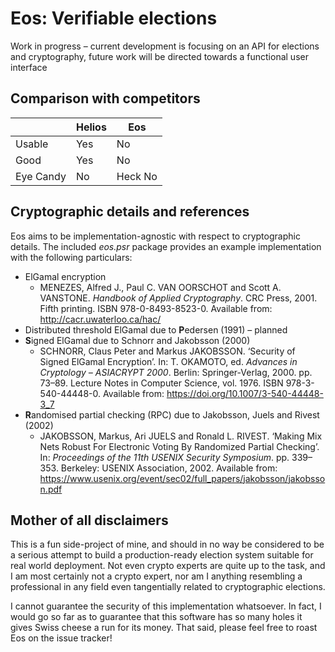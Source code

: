 # Eos: Verifiable elections

Work in progress – current development is focusing on an API for elections and cryptography, future work will be directed towards a functional user interface

## Comparison with competitors

| | Helios | Eos
--- | --- | ---
Usable | Yes | No
Good | Yes | No
Eye Candy | No | Heck No

## Cryptographic details and references

Eos aims to be implementation-agnostic with respect to cryptographic details. The included *eos.psr* package provides an example implementation with the following particulars:

* ElGamal encryption
  * MENEZES, Alfred J., Paul C. VAN OORSCHOT and Scott A. VANSTONE. *Handbook of Applied Cryptography*. CRC Press, 2001. Fifth printing. ISBN 978-0-8493-8523-0. Available from: http://cacr.uwaterloo.ca/hac/
* Distributed threshold ElGamal due to **P**edersen (1991) – planned
* **S**igned ElGamal due to Schnorr and Jakobsson (2000)
  * SCHNORR, Claus Peter and Markus JAKOBSSON. ‘Security of Signed ElGamal Encryption’. In: T. OKAMOTO, ed. *Advances in Cryptology – ASIACRYPT 2000*. Berlin: Springer-Verlag, 2000. pp. 73–89. Lecture Notes in Computer Science, vol. 1976. ISBN 978-3-540-44448-0. Available from: https://doi.org/10.1007/3-540-44448-3_7
* **R**andomised partial checking (RPC) due to Jakobsson, Juels and Rivest (2002)
  * JAKOBSSON, Markus, Ari JUELS and Ronald L. RIVEST. ‘Making Mix Nets Robust For Electronic Voting By Randomized Partial Checking’. In: *Proceedings of the 11th USENIX Security Symposium*. pp. 339–353. Berkeley: USENIX Association, 2002. Available from: https://www.usenix.org/event/sec02/full_papers/jakobsson/jakobsson.pdf

## Mother of all disclaimers

This is a fun side-project of mine, and should in no way be considered to be a serious attempt to build a production-ready election system suitable for real world deployment. Not even crypto experts are quite up to the task, and I am most certainly not a crypto expert, nor am I anything resembling a professional in any field even tangentially related to cryptographic elections.

I cannot guarantee the security of this implementation whatsoever. In fact, I would go so far as to guarantee that this software has so many holes it gives Swiss cheese a run for its money. That said, please feel free to roast Eos on the issue tracker!
